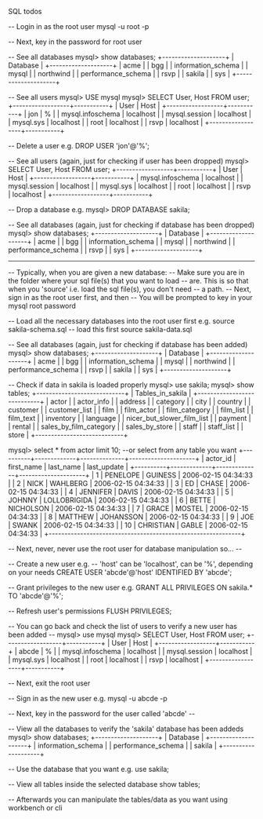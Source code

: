 SQL todos

-- Login in as the root user
mysql -u root -p

-- Next, key in the password for root user

-- See all databases
mysql> show databases;
+--------------------+
| Database           |
+--------------------+
| acme               |
| bgg                |
| information_schema |
| mysql              |
| northwind          |
| performance_schema |
| rsvp               |
| sakila             |
| sys                |
+--------------------+

-- See all users
mysql> USE mysql
mysql> SELECT User, Host FROM user;
+------------------+-----------+
| User             | Host      |
+------------------+-----------+
| jon              | %         |
| mysql.infoschema | localhost |
| mysql.session    | localhost |
| mysql.sys        | localhost |
| root             | localhost |
| rsvp             | localhost |
+------------------+-----------+

-- Delete a user e.g.
DROP USER 'jon'@'%';

-- See all users (again, just for checking if user has been dropped)
mysql> SELECT User, Host FROM user;
+------------------+-----------+
| User             | Host      |
+------------------+-----------+
| mysql.infoschema | localhost |
| mysql.session    | localhost |
| mysql.sys        | localhost |
| root             | localhost |
| rsvp             | localhost |
+------------------+-----------+

-- Drop a database e.g.
mysql> DROP DATABASE sakila;

-- See all databases (again, just for checking if database has been dropped)
mysql> show databases;
+--------------------+
| Database           |
+--------------------+
| acme               |
| bgg                |
| information_schema |
| mysql              |
| northwind          |
| performance_schema |
| rsvp               |
| sys                |
+--------------------+

-------------------------------------------------------------------------------------

-- Typically, when you are given a new database:
		-- Make sure you are in the folder where your sql file(s) that you want to load 
		-- are. This is so that when you 'source' i.e. load the sql file(s), you don't need 
		-- a path.
		-- Next, sign in as the root user first, and then
		-- You will be prompted to key in your mysql root password

-- Load all the necessary databases into the root user first e.g.
source sakila-schema.sql -- load this first
source sakila-data.sql

-- See all databases (again, just for checking if database has been added)
mysql> show databases;
+--------------------+
| Database           |
+--------------------+
| acme               |
| bgg                |
| information_schema |
| mysql              |
| northwind          |
| performance_schema |
| rsvp               |
| sakila             |
| sys                |
+--------------------+

-- Check if data in sakila is loaded properly
mysql> use sakila;
mysql> show tables;
+----------------------------+
| Tables_in_sakila           |
+----------------------------+
| actor                      |
| actor_info                 |
| address                    |
| category                   |
| city                       |
| country                    |
| customer                   |
| customer_list              |
| film                       |
| film_actor                 |
| film_category              |
| film_list                  |
| film_text                  |
| inventory                  |
| language                   |
| nicer_but_slower_film_list |
| payment                    |
| rental                     |
| sales_by_film_category     |
| sales_by_store             |
| staff                      |
| staff_list                 |
| store                      |
+----------------------------+

mysql> select * from actor limit 10; --or select from any table you want
+----------+-------------+--------------+---------------------+
| actor_id | first_name  | last_name    | last_update         |
+----------+-------------+--------------+---------------------+
|        1 | PENELOPE    | GUINESS      | 2006-02-15 04:34:33 |
|        2 | NICK        | WAHLBERG     | 2006-02-15 04:34:33 |
|        3 | ED          | CHASE        | 2006-02-15 04:34:33 |
|        4 | JENNIFER    | DAVIS        | 2006-02-15 04:34:33 |
|        5 | JOHNNY      | LOLLOBRIGIDA | 2006-02-15 04:34:33 |
|        6 | BETTE       | NICHOLSON    | 2006-02-15 04:34:33 |
|        7 | GRACE       | MOSTEL       | 2006-02-15 04:34:33 |
|        8 | MATTHEW     | JOHANSSON    | 2006-02-15 04:34:33 |
|        9 | JOE         | SWANK        | 2006-02-15 04:34:33 |
|       10 | CHRISTIAN   | GABLE        | 2006-02-15 04:34:33 |
+-------------------------------------------------------------+


-- Next, never, never use the root user for database manipulation so... --

-- Create a new user e.g.
-- 'host' can be 'localhost', can be '%', depending on your needs
CREATE USER 'abcde'@'host' IDENTIFIED BY 'abcde'; 

-- Grant privileges to the new user e.g.
GRANT ALL PRIVILEGES ON sakila.* TO 'abcde'@'%'; 

-- Refresh user's permissions
FLUSH PRIVILEGES;

-- You can go back and check the list of users to verify a new user has been added --
mysql> use mysql
mysql> SELECT User, Host FROM user;
+------------------+-----------+
| User             | Host      |
+------------------+-----------+
| abcde            | %         |
| mysql.infoschema | localhost |
| mysql.session    | localhost |
| mysql.sys        | localhost |
| root             | localhost |
| rsvp             | localhost |
+------------------+-----------+

-- Next, exit the root user 

-- Sign in as the new user e.g.
mysql -u abcde -p

-- Next, key in the password for the user called 'abcde' --

-- View all the databases to verify the 'sakila' database has been addeds
mysql> show databases;
+--------------------+
| Database           |
+--------------------+
| information_schema |
| performance_schema |
| sakila             |
+--------------------+

-- Use the database that you want e.g.
use sakila;

-- View all tables inside the selected database
show tables;

-- Afterwards you can manipulate the tables/data as you want using workbench or cli